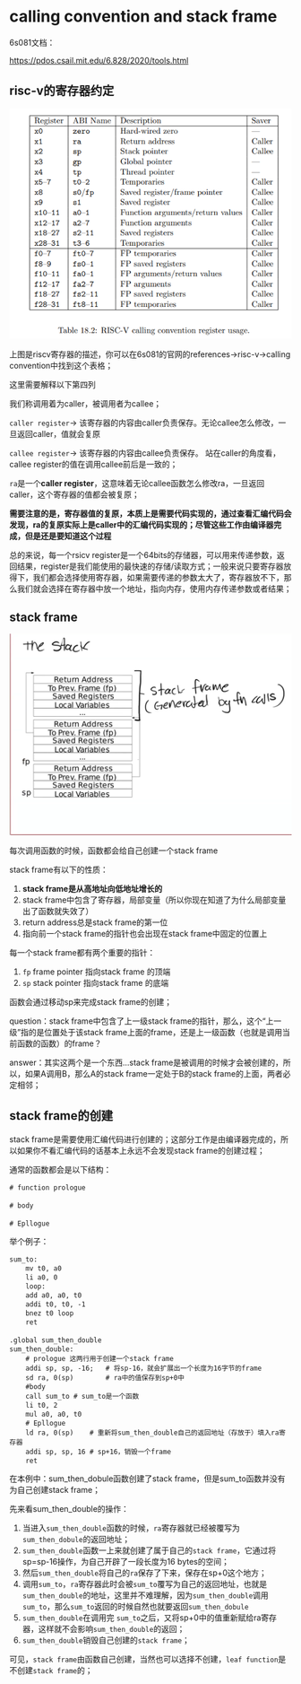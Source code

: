 # calling convention and stack frame

6s081文档：



https://pdos.csail.mit.edu/6.828/2020/tools.html

## risc-v的寄存器约定

![image-20240310143906242](.\图片\riscv-register.png)

上图是riscv寄存器的描述，你可以在6s081的官网的references->risc-v->calling convention中找到这个表格；

这里需要解释以下第四列

我们称调用着为caller，被调用者为callee；

`caller register`-> 该寄存器的内容由caller负责保存。无论callee怎么修改，一旦返回caller，值就会复原 

`callee register`-> 该寄存器的内容由callee负责保存。 站在caller的角度看，callee register的值在调用callee前后是一致的；

`ra`是一个**caller register**，这意味着无论callee函数怎么修改ra，一旦返回caller，这个寄存器的值都会被复原；

**需要注意的是，寄存器值的复原，本质上是需要代码实现的，通过查看汇编代码会发现，ra的复原实际上是caller中的汇编代码实现的；尽管这些工作由编译器完成，但是还是要知道这个过程**



总的来说，每一个rsicv register是一个64bits的存储器，可以用来传递参数，返回结果，register是我们能使用的最快速的存储/读取方式；一般来说只要寄存器放得下，我们都会选择使用寄存器，如果需要传递的参数太大了，寄存器放不下，那么我们就会选择在寄存器中放一个地址，指向内存，使用内存传递参数或者结果；

## stack frame



![image-20240310151808233](.\图片\stack-frame.png)



每次调用函数的时候，函数都会给自己创建一个stack frame

stack frame有以下的性质：

1. **stack frame是从高地址向低地址增长的**
2. stack frame中包含了寄存器，局部变量（所以你现在知道了为什么局部变量出了函数就失效了）
3. return address总是stack frame的第一位
4. 指向前一个stack frame的指针也会出现在stack frame中固定的位置上

每一个stack frame都有两个重要的指针：

1. `fp` frame pointer 指向stack frame 的顶端
2. `sp` stack pointer 指向stack frame 的底端

函数会通过移动sp来完成stack frame的创建；



question：stack frame中包含了上一级stack frame的指针，那么，这个“上一级”指的是位置处于该stack frame上面的frame，还是上一级函数（也就是调用当前函数的函数）的frame？

answer：其实这两个是一个东西...stack frame是被调用的时候才会被创建的，所以，如果A调用B，那么A的stack frame一定处于B的stack frame的上面，两者必定相邻；



## stack frame的创建

stack frame是需要使用汇编代码进行创建的；这部分工作是由编译器完成的，所以如果你不看汇编代码的话基本上永远不会发现stack frame的创建过程；

通常的函数都会是以下结构：

```assembly
# function prologue

# body

# Epllogue
```

举个例子：

```assembly
sum_to:
	mv t0, a0
	li a0, 0
	loop:
	add a0, a0, t0
	addi t0, t0, -1
	bnez t0 loop
	ret

.global sum_then_double
sum_then_double:
	# prologue 这两行用于创建一个stack frame
	addi sp, sp, -16; 	# 将sp-16，就会扩展出一个长度为16字节的frame
	sd ra, 0(sp)	 	# ra中的值保存到sp+0中
	#body
	call sum_to # sum_to是一个函数
	li t0, 2
	mul a0, a0, t0
	# Epllogue
	ld ra, 0(sp)	# 重新将sum_then_double自己的返回地址（存放于）填入ra寄存器
	addi sp, sp, 16 # sp+16，销毁一个frame
	ret
```

在本例中：sum_then_dobule函数创建了stack frame，但是sum_to函数并没有为自己创建stack frame；

先来看sum_then_double的操作：

1. 当进入`sum_then_double`函数的时候，`ra`寄存器就已经被覆写为`sum_then_dobule`的返回地址；
2. `sum_then_double`函数一上来就创建了属于自己的`stack frame`，它通过将sp=sp-16操作，为自己开辟了一段长度为16 bytes的空间；
3. 然后`sum_then_double`将自己的`ra`保存了下来，保存在sp+0这个地方；
4. 调用`sum_to`，`ra`寄存器此时会被`sum_to`覆写为自己的返回地址，也就是`sum_then_double`的地址，这里并不难理解，因为`sum_then_double`调用`sum_to`，那么`sum_to`返回的时候自然也就要返回`sum_then_dobule`
5. `sum_then_double`在调用完 `sum_to`之后，又将sp+0中的值重新赋给ra寄存器，这样就不会影响`sum_then_double`的返回；
6. `sum_then_double`销毁自己创建的`stack frame`；

可见，`stack frame`由函数自己创建，当然也可以选择不创建，`leaf function`是不创建`stack frame`的；





















































